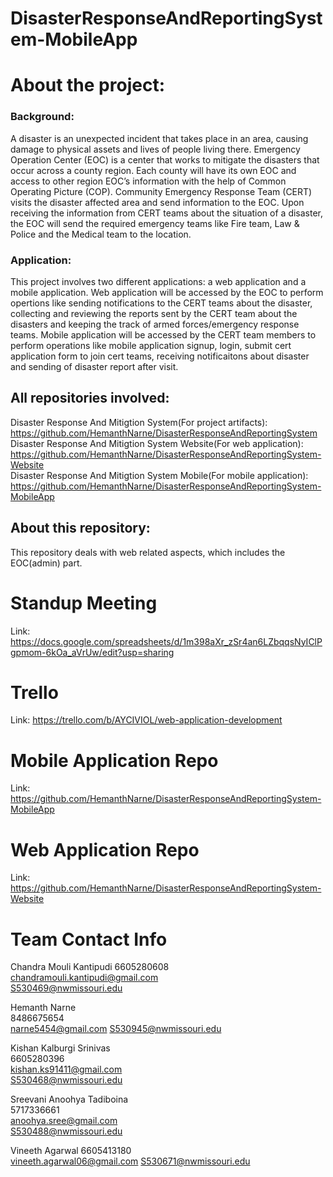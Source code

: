 # DisasterResponseAndReportingSystem-MobileApp

# About the project:  
### Background:  
A disaster is an unexpected incident that takes place in an area, causing damage to physical assets and lives of people living there. 
Emergency Operation Center (EOC) is a center that works to mitigate the disasters that occur across a county region. Each county will have
its own EOC and access to other region EOC’s information with the help of Common Operating Picture (COP). 
Community Emergency Response Team (CERT) visits the disaster affected area and send information to the EOC. Upon receiving the information 
from CERT teams about the situation of a disaster, the EOC will send the required emergency teams like Fire team, Law & Police and 
the Medical team to the location.   
  
### Application:
This project involves two different applications: a web application and a mobile application. Web application will be accessed by the EOC
to perform opertions like sending notifications to the CERT teams about the disaster, collecting and reviewing the reports sent by the CERT 
team about the disasters and keeping the track of armed forces/emergency response teams. Mobile application will be accessed by the CERT 
team members to perform operations like mobile application signup, login, submit cert application form to join cert teams, receiving 
notificaitons about disaster and sending of disaster report after visit.

## All repositories involved:  
Disaster Response And Mitigtion System(For project artifacts):  https://github.com/HemanthNarne/DisasterResponseAndReportingSystem   
Disaster Response And Mitigtion System Website(For web application):  https://github.com/HemanthNarne/DisasterResponseAndReportingSystem-Website   
Disaster Response And Mitigtion System Mobile(For mobile application):    https://github.com/HemanthNarne/DisasterResponseAndReportingSystem-MobileApp

## About this repository:
  This repository deals with web related aspects, which includes the EOC(admin) part. 
  
# Standup Meeting
Link: https://docs.google.com/spreadsheets/d/1m398aXr_zSr4an6LZbqqsNyIClPgpmom-6kOa_aVrUw/edit?usp=sharing

# Trello
Link: https://trello.com/b/AYCIVIOL/web-application-development

# Mobile Application Repo
Link: https://github.com/HemanthNarne/DisasterResponseAndReportingSystem-MobileApp

# Web Application Repo
Link: https://github.com/HemanthNarne/DisasterResponseAndReportingSystem-Website

# Team Contact Info

Chandra Mouli Kantipudi	
6605280608	
chandramouli.kantipudi@gmail.com	
S530469@nwmissouri.edu

Hemanth Narne	
8486675654	
narne5454@gmail.com	
S530945@nwmissouri.edu

Kishan Kalburgi Srinivas	
6605280396	
kishan.ks91411@gmail.com	
S530468@nwmissouri.edu

Sreevani Anoohya Tadiboina	
5717336661	
anoohya.sree@gmail.com	
S530488@nwmissouri.edu

Vineeth Agarwal	
6605413180	
vineeth.agarwal06@gmail.com	
S530671@nwmissouri.edu
